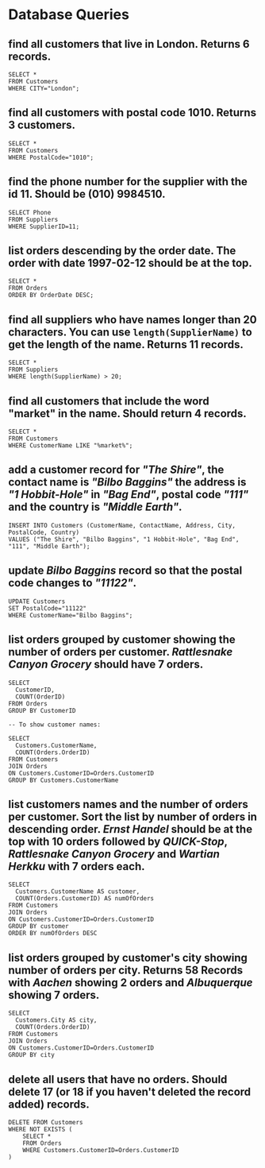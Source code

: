# Database Queries

## find all customers that live in London. Returns 6 records.
```
SELECT *
FROM Customers
WHERE CITY="London";
```

## find all customers with postal code 1010. Returns 3 customers.
```
SELECT *
FROM Customers
WHERE PostalCode="1010";
```

## find the phone number for the supplier with the id 11. Should be (010) 9984510.
```
SELECT Phone
FROM Suppliers
WHERE SupplierID=11;
```

## list orders descending by the order date. The order with date 1997-02-12 should be at the top.
```
SELECT *
FROM Orders
ORDER BY OrderDate DESC;
```

## find all suppliers who have names longer than 20 characters. You can use `length(SupplierName)` to get the length of the name. Returns 11 records.
```
SELECT *
FROM Suppliers
WHERE length(SupplierName) > 20;
```

## find all customers that include the word "market" in the name. Should return 4 records.
```
SELECT *
FROM Customers
WHERE CustomerName LIKE "%market%";
```

## add a customer record for _"The Shire"_, the contact name is _"Bilbo Baggins"_ the address is _"1 Hobbit-Hole"_ in _"Bag End"_, postal code _"111"_ and the country is _"Middle Earth"_.
```
INSERT INTO Customers (CustomerName, ContactName, Address, City, PostalCode, Country) 
VALUES ("The Shire", "Bilbo Baggins", "1 Hobbit-Hole", "Bag End", "111", "Middle Earth");
```

## update _Bilbo Baggins_ record so that the postal code changes to _"11122"_.
```
UPDATE Customers 
SET PostalCode="11122" 
WHERE CustomerName="Bilbo Baggins";
```

## list orders grouped by customer showing the number of orders per customer. _Rattlesnake Canyon Grocery_ should have 7 orders.
```
SELECT 
  CustomerID,
  COUNT(OrderID)
FROM Orders
GROUP BY CustomerID
```
```
-- To show customer names:

SELECT 
  Customers.CustomerName,
  COUNT(Orders.OrderID)
FROM Customers
JOIN Orders
ON Customers.CustomerID=Orders.CustomerID
GROUP BY Customers.CustomerName
```

## list customers names and the number of orders per customer. Sort the list by number of orders in descending order. _Ernst Handel_ should be at the top with 10 orders followed by _QUICK-Stop_, _Rattlesnake Canyon Grocery_ and _Wartian Herkku_ with 7 orders each.
```
SELECT 
  Customers.CustomerName AS customer, 
  COUNT(Orders.CustomerID) AS numOfOrders
FROM Customers
JOIN Orders
ON Customers.CustomerID=Orders.CustomerID
GROUP BY customer
ORDER BY numOfOrders DESC
```


## list orders grouped by customer's city showing number of orders per city. Returns 58 Records with _Aachen_ showing 2 orders and _Albuquerque_ showing 7 orders.
```
SELECT 
  Customers.City AS city,
  COUNT(Orders.OrderID)
FROM Customers
JOIN Orders
ON Customers.CustomerID=Orders.CustomerID
GROUP BY city
```

## delete all users that have no orders. Should delete 17 (or 18 if you haven't deleted the record added) records.
```
DELETE FROM Customers
WHERE NOT EXISTS (
	SELECT *
    FROM Orders
    WHERE Customers.CustomerID=Orders.CustomerID
)
```